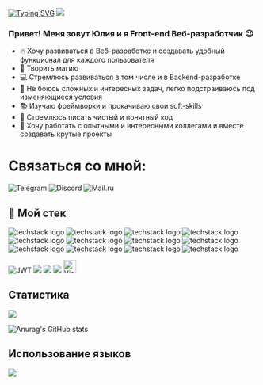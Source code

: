 [![Typing SVG](https://readme-typing-svg.herokuapp.com?color=%2336BCF7&lines=Front-end+Web+developer)](https://git.io/typing-svg)
<img src="http://phonoteka.org/uploads/posts/2021-03/1616684156_59-p-khaker-fon-62.jpg" />
### Привет! Меня зовут Юлия и я Front-end Веб-разработчик :wink: 

- :fire: Хочу развиваться в Веб-разработке и создавать удобный функционал для каждого пользователя
- :crystal_ball: Творить магию 
- :computer: Стремлюсь развиваться в том числе и в Backend-разработке
- :muscle: Не боюсь сложных и интересных задач, легко подстраиваюсь под изменяющиеся условия
- :books: Изучаю фреймворки и прокачиваю свои soft-skills
- :pencil: Стремлюсь писать чистый и понятный код
- :beers: Хочу работать с опытными и интересными коллегами и вместе создавать крутые проекты

# Связаться со мной: 
![Telegram](https://img.shields.io/badge/-Telegram-2CA5E0?style=flat-square&logo=telegram&logoColor=white)
![Discord](https://img.shields.io/badge/-Discord-7289DA?style=flat-square&logo=discord&logoColor=white)
![Mail.ru](https://img.shields.io/badge/-Mail.ru-005FF9?style=flat-square&logo=mail.ru&logoColor=white)

## :wrench: Мой стек

![techstack logo](https://readme-components.vercel.app/api?component=logo&fill=black&logo=html5&svgfill=f06629)
![techstack logo](https://readme-components.vercel.app/api?component=logo&fill=black&logo=CSS3&svgfill=028dd1)
![techstack logo](https://readme-components.vercel.app/api?component=logo&fill=black&logo=javascript&svgfill=f6df1c)
![techstack logo](https://readme-components.vercel.app/api?component=logo&fill=black&logo=react&animation=spin&svgfill=15d8fe)
![techstack logo](https://readme-components.vercel.app/api?component=logo&fill=black&logo=node.js&svgfill=659b60)
![techstack logo](https://readme-components.vercel.app/api?component=logo&fill=black&logo=webpack&svgfill=8ed5fa)
![techstack logo](https://readme-components.vercel.app/api?component=logo&fill=black&logo=github)
![techstack logo](https://readme-components.vercel.app/api?component=logo&fill=black&logo=git&svgfill=ff4500)
![techstack logo](https://readme-components.vercel.app/api?component=logo&fill=black&logo=figma)
![techstack logo](https://readme-components.vercel.app/api?component=logo&fill=black&logo=postman)
![techstack logo](https://readme-components.vercel.app/api?component=logo&fill=black&logo=codepen)
![techstack logo](https://readme-components.vercel.app/api?component=logo&fill=black&logo=notion)

![JWT](https://img.shields.io/badge/JWT-black?style=for-the-badge&logo=JSON%20web%20tokens)
<img src="https://img.shields.io/badge/-БЭМ-00A3D9?style=flat&amp;logo=bem&amp;logoColor=white" />
<img src="https://img.shields.io/badge/-ES6-F7DF1E?style=flat&amp;logo=javascript&amp;logoColor=black" />
<img src="https://img.shields.io/badge/-ООП-008CBA?style=flat&amp;logo=javascript&amp;logoColor=white" />
<img alt="Visual Studio Code" width="26px" src="https://cdn.jsdelivr.net/gh/devicons/devicon/icons/vscode/vscode-original.svg" />




## Статистика 

<a align="center" href="https://git.io/streak-stats">
  <img src="https://streak-stats.demolab.com/?user=YukinaSan91&theme=dark" />
</a>

![Anurag's GitHub stats](https://github-readme-stats.vercel.app/api?username=YukinaSan91&show_icons=true&theme=radical)

## Использование языков

<a align="center" href="https://github.com/anuraghazra/github-readme-stats">
  <img src="https://github-readme-stats.vercel.app/api/top-langs/?username=anuraghazra&layout=compact" />
</a>


